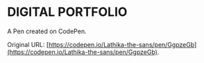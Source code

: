 # DIGITAL PORTFOLIO

A Pen created on CodePen.

Original URL: [https://codepen.io/Lathika-the-sans/pen/GgpzeGb](https://codepen.io/Lathika-the-sans/pen/GgpzeGb).

